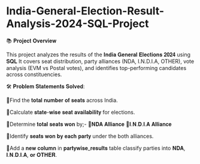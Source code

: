 # India-General-Election-Result-Analysis-2024-SQL-Project

📚 𝐏𝐫𝐨𝐣𝐞𝐜𝐭 𝐎𝐯𝐞𝐫𝐯𝐢𝐞𝐰

This project analyzes the results of the 𝐈𝐧𝐝𝐢𝐚 𝐆𝐞𝐧𝐞𝐫𝐚𝐥 𝐄𝐥𝐞𝐜𝐭𝐢𝐨𝐧𝐬 𝟐𝟎𝟐𝟒 using 𝐒𝐐𝐋
It covers seat distribution, party alliances (NDA, I.N.D.I.A, OTHER), vote analysis (EVM vs Postal votes), and identifies top-performing candidates across constituencies.

🛠 𝐏𝐫𝐨𝐛𝐥𝐞𝐦 𝐒𝐭𝐚𝐭𝐞𝐦𝐞𝐧𝐭𝐬 𝐒𝐨𝐥𝐯𝐞𝐝:

🔹Find the 𝐭𝐨𝐭𝐚𝐥 𝐧𝐮𝐦𝐛𝐞𝐫 𝐨𝐟 𝐬𝐞𝐚𝐭𝐬 across India.

🔹Calculate 𝐬𝐭𝐚𝐭𝐞-𝐰𝐢𝐬𝐞 𝐬𝐞𝐚𝐭 𝐚𝐯𝐚𝐢𝐥𝐚𝐛𝐢𝐥𝐢𝐭𝐲 for elections.

🔹Determine 𝐭𝐨𝐭𝐚𝐥 𝐬𝐞𝐚𝐭𝐬 𝐰𝐨𝐧 by;-
       🔹𝐍𝐃𝐀 𝐀𝐥𝐥𝐢𝐚𝐧𝐜𝐞
       🔹𝐈.𝐍.𝐃.𝐈.𝐀 𝐀𝐥𝐥𝐢𝐚𝐧𝐜𝐞
       
🔹Identify 𝐬𝐞𝐚𝐭𝐬 𝐰𝐨𝐧 𝐛𝐲 𝐞𝐚𝐜𝐡 𝐩𝐚𝐫𝐭𝐲 under the both alliances.

🔹Add a 𝐧𝐞𝐰 𝐜𝐨𝐥𝐮𝐦𝐧 in 𝐩𝐚𝐫𝐭𝐲𝐰𝐢𝐬𝐞_𝐫𝐞𝐬𝐮𝐥𝐭𝐬 table classify parties into  𝐍𝐃𝐀, 𝐈.𝐍.𝐃.𝐈.𝐀, 𝐨𝐫 𝐎𝐓𝐇𝐄𝐑.


 



